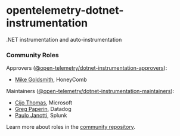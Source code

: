# opentelemetry-dotnet-instrumentation
.NET instrumentation and auto-instrumentation

### Community Roles

Approvers ([@open-telemetry/dotnet-instrumentation-approvers](https://github.com/orgs/open-telemetry/teams/dotnet-instrumentation-approvers)):

- [Mike Goldsmith](https://github.com/MikeGoldsmith), HoneyComb

Maintainers ([@open-telemetry/dotnet-instrumentation-maintainers](https://github.com/orgs/open-telemetry/teams/dotnet-instrumentation-maintainers)):

- [Cijo Thomas](https://github.com/cijothomas), Microsoft
- [Greg Paperin](https://github.com/macrogreg), Datadog
- [Paulo Janotti](https://github.com/pjanotti), Splunk

Learn more about roles in the [community repository](https://github.com/open-telemetry/community/blob/master/community-membership.md).

